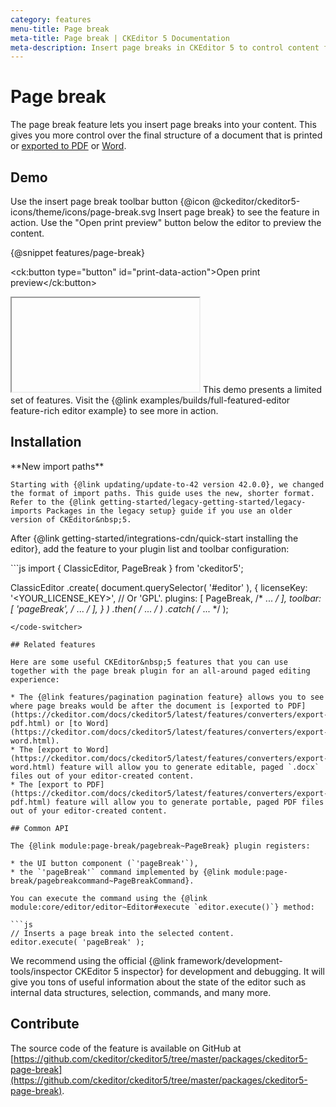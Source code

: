 ```yaml
---
category: features
menu-title: Page break
meta-title: Page break | CKEditor 5 Documentation
meta-description: Insert page breaks in CKEditor 5 to control content flow and ensure proper pagination in printed or exported documents.
---
```


# Page break

The page break feature lets you insert page breaks into your content. This gives you more control over the final structure of a document that is printed or [exported to PDF](https://ckeditor.com/docs/ckeditor5/latest/features/converters/export-pdf.html) or [Word](https://ckeditor.com/docs/ckeditor5/latest/features/converters/export-word.html).

## Demo

Use the insert page break toolbar button {@icon @ckeditor/ckeditor5-icons/theme/icons/page-break.svg Insert page break} to see the feature in action. Use the "Open print preview" button below the editor to preview the content.

{@snippet features/page-break}

<ck:button type="button" id="print-data-action">Open print preview</ck:button>

<iframe id="print-data-container" aria-hidden="true" tabindex="-1"></iframe>

<snippet-footer>
	This demo presents a limited set of features. Visit the {@link examples/builds/full-featured-editor feature-rich editor example} to see more in action.
</snippet-footer>

## Installation

<info-box warning>
	**New import paths**

	Starting with {@link updating/update-to-42 version 42.0.0}, we changed the format of import paths. This guide uses the new, shorter format. Refer to the {@link getting-started/legacy-getting-started/legacy-imports Packages in the legacy setup} guide if you use an older version of CKEditor&nbsp;5.
</info-box>

After {@link getting-started/integrations-cdn/quick-start installing the editor}, add the feature to your plugin list and toolbar configuration:

<code-switcher>
```js
import { ClassicEditor, PageBreak } from 'ckeditor5';

ClassicEditor
	.create( document.querySelector( '#editor' ), {
		licenseKey: '<YOUR_LICENSE_KEY>', // Or 'GPL'.
		plugins: [ PageBreak, /* ... */ ],
		toolbar: [ 'pageBreak', /* ... */ ],
	} )
	.then( /* ... */ )
	.catch( /* ... */ );
```
</code-switcher>

## Related features

Here are some useful CKEditor&nbsp;5 features that you can use together with the page break plugin for an all-around paged editing experience:

* The {@link features/pagination pagination feature} allows you to see where page breaks would be after the document is [exported to PDF](https://ckeditor.com/docs/ckeditor5/latest/features/converters/export-pdf.html) or [to Word](https://ckeditor.com/docs/ckeditor5/latest/features/converters/export-word.html).
* The [export to Word](https://ckeditor.com/docs/ckeditor5/latest/features/converters/export-word.html) feature will allow you to generate editable, paged `.docx` files out of your editor-created content.
* The [export to PDF](https://ckeditor.com/docs/ckeditor5/latest/features/converters/export-pdf.html) feature will allow you to generate portable, paged PDF files out of your editor-created content.

## Common API

The {@link module:page-break/pagebreak~PageBreak} plugin registers:

* the UI button component (`'pageBreak'`),
* the `'pageBreak'` command implemented by {@link module:page-break/pagebreakcommand~PageBreakCommand}.

You can execute the command using the {@link module:core/editor/editor~Editor#execute `editor.execute()`} method:

```js
// Inserts a page break into the selected content.
editor.execute( 'pageBreak' );
```

<info-box>
	We recommend using the official {@link framework/development-tools/inspector CKEditor&nbsp;5 inspector} for development and debugging. It will give you tons of useful information about the state of the editor such as internal data structures, selection, commands, and many more.
</info-box>

## Contribute

The source code of the feature is available on GitHub at [https://github.com/ckeditor/ckeditor5/tree/master/packages/ckeditor5-page-break](https://github.com/ckeditor/ckeditor5/tree/master/packages/ckeditor5-page-break).
